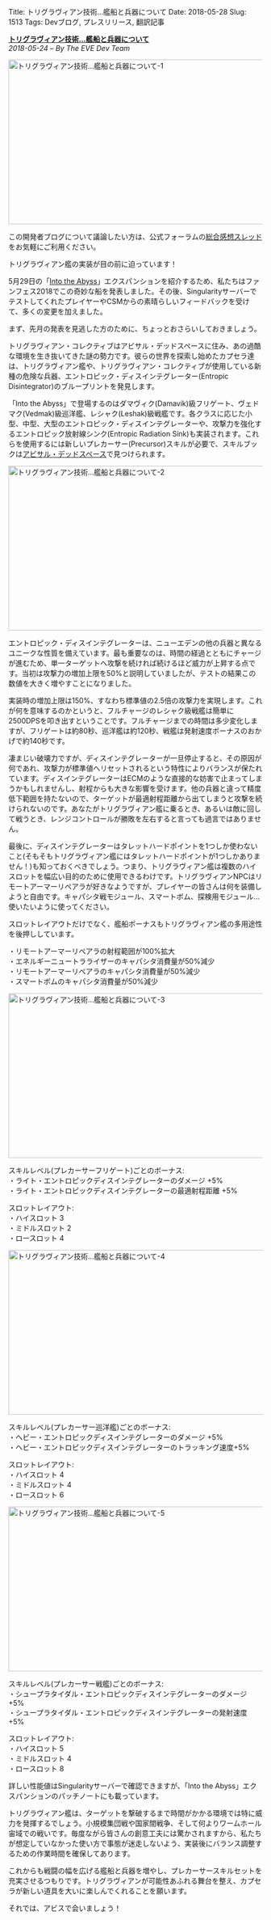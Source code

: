 Title: トリグラヴィアン技術…艦船と兵器について
Date: 2018-05-28
Slug: 1513
Tags: Devブログ, プレスリリース, 翻訳記事

<p class="lead"><strong><a href="https://www.eveonline.com/article/p98sxt/triglavian-technology-ships-and-weapons">トリグラヴィアン技術…艦船と兵器について</a></strong><br/>
<em>2018-05-24 – By The EVE Dev Team</em></p>
<p style="margin-bottom: 1em;"><img alt="トリグラヴィアン技術…艦船と兵器について-1" class="alignnone" height="326" src="https://evekatsu.github.io/parrot-archives/images/1513-1.jpg" width="580"/></p>
<p>この開発者ブログについて議論したい方は、公式フォーラムの<a href="https://forums.eveonline.com/t/dev-blog-triglavian-technology-ships-weapons/78371">総合感想スレッド</a>をお気軽にご利用ください。</p>
<p>トリグラヴィアン艦の実装が目の前に迫っています！</p>
<p>5月29日の「<a href="http://updates.eveonline.com/date/2018-05-29/">Into the Abyss</a>」エクスパンションを紹介するため、私たちはファンフェス2018でこの奇妙な船を発表しました。その後、SingularityサーバーでテストしてくれたプレイヤーやCSMからの素晴らしいフィードバックを受けて、多くの変更を加えました。</p>
<p>まず、先月の発表を見逃した方のために、ちょっとおさらいしておきましょう。</p>
<p>トリグラヴィアン・コレクティブはアビサル・デッドスペースに住み、あの過酷な環境を生き抜いてきた謎の勢力です。彼らの世界を探索し始めたカプセラ達は、トリグラヴィアン艦や、トリグラヴィアン・コレクティブが使用している新種の危険な兵器、エントロピック・ディスインテグレーター(Entropic Disintegrator)のブループリントを発見します。</p>
<p>「Into the Abyss」で登場するのはダマヴィク(Damavik)級フリゲート、ヴェドマク(Vedmak)級巡洋艦、レシャク(Leshak)級戦艦です。各クラスに応じた小型、中型、大型のエントロピック・ディスインテグレーターや、攻撃力を強化するエントロピック放射線シンク(Entropic Radiation Sink)も実装されます。これらを使用するには新しいプレカーサー(Precursor)スキルが必要で、スキルブックは<a href="https://www.eveonline.com/article/p8vv2z/abyssal-deadspace-what-lies-beyond-the-filament">アビサル・デッドスペース</a>で見つけられます。</p>
<p style="margin-bottom: 1em;"><img alt="トリグラヴィアン技術…艦船と兵器について-2" class="alignnone" height="326" src="https://evekatsu.github.io/parrot-archives/images/1513-2.jpg" width="580"/></p>
<p>エントロピック・ディスインテグレーターは、ニューエデンの他の兵器と異なるユニークな性質を備えています。最も重要なのは、時間の経過とともにチャージが進むため、単一ターゲットへ攻撃を続ければ続けるほど威力が上昇する点です。当初は攻撃力の増加上限を50%と説明していましたが、テストの結果この数値を大きく増やすことになりました。</p>
<p>実装時の増加上限は150%、すなわち標準値の2.5倍の攻撃力を実現します。これが何を意味するのかというと、フルチャージのレシャク級戦艦は簡単に2500DPSを叩き出すということです。フルチャージまでの時間は多少変化しますが、フリゲートは約80秒、巡洋艦は約120秒、戦艦は発射速度ボーナスのおかげで約140秒です。</p>
<p>凄まじい破壊力ですが、ディスインテグレーターが一旦停止すると、その原因が何であれ、攻撃力が標準値へリセットされるという特性によりバランスが保たれています。ディスインテグレーターはECMのような直接的な妨害で止まってしまうかもしれませんし、射程からも大きな影響を受けます。他の兵器と違って精度低下範囲を持たないので、ターゲットが最適射程距離から出てしまうと攻撃を続けられないのです。あなたがトリグラヴィアン艦に乗るとき、あるいは敵に回して戦うとき、レンジコントロールが勝敗を左右すると言っても過言ではありません。</p>
<p>最後に、ディスインテグレーターはタレットハードポイントを1つしか使わないこと(そもそもトリグラヴィアン艦にはタレットハードポイントが1つしかありません！)も知っておくべきでしょう。つまり、トリグラヴィアン艦は複数のハイスロットを幅広い目的のために使用できるわけです。トリグラヴィアンNPCはリモートアーマーリペアラが好きなようですが、プレイヤーの皆さんは何を装備しようと自由です。キャパシタ戦モジュール、スマートボム、探検用モジュール…使いたいように使ってください。</p>
<p>スロットレイアウトだけでなく、艦船ボーナスもトリグラヴィアン艦の多用途性を後押ししています。</p>
<p>・リモートアーマーリペアラの射程範囲が100%拡大<br/>
・エネルギーニュートラライザーのキャパシタ消費量が50%減少<br/>
・リモートアーマーリペアラのキャパシタ消費量が50%減少<br/>
・スマートボムのキャパシタ消費量が50%減少</p>
<p></p>
<p style="margin-bottom: 1em;"><img alt="トリグラヴィアン技術…艦船と兵器について-3" class="alignnone" height="326" src="https://evekatsu.github.io/parrot-archives/images/1513-3.jpg" width="580"/></p>
<p>スキルレベル(プレカーサーフリゲート)ごとのボーナス:<br/>
・ライト・エントロピックディスインテグレーターのダメージ +5%<br/>
・ライト・エントロピックディスインテグレーターの最適射程距離 +5%</p>
<p>スロットレイアウト:<br/>
・ハイスロット 3<br/>
・ミドルスロット 2<br/>
・ロースロット 4</p>
<p></p>
<p style="margin-bottom: 1em;"><img alt="トリグラヴィアン技術…艦船と兵器について-4" class="alignnone" height="326" src="https://evekatsu.github.io/parrot-archives/images/1513-4.jpg" width="580"/></p>
<p>スキルレベル(プレカーサー巡洋艦)ごとのボーナス:<br/>
・ヘビー・エントロピックディスインテグレーターのダメージ +5%<br/>
・ヘビー・エントロピックディスインテグレーターのトラッキング速度+5%</p>
<p>スロットレイアウト:<br/>
・ハイスロット 4<br/>
・ミドルスロット 4<br/>
・ロースロット 6</p>
<p></p>
<p style="margin-bottom: 1em;"><img alt="トリグラヴィアン技術…艦船と兵器について-5" class="alignnone" height="326" src="https://evekatsu.github.io/parrot-archives/images/1513-5.jpg" width="580"/></p>
<p>スキルレベル(プレカーサー戦艦)ごとのボーナス:<br/>
・シュープラタイダル・エントロピックディスインテグレーターのダメージ +5%<br/>
・シュープラタイダル・エントロピックディスインテグレーターの発射速度+5%</p>
<p>スロットレイアウト:<br/>
・ハイスロット 5<br/>
・ミドルスロット 4<br/>
・ロースロット 8</p>
<p>詳しい性能値はSingularityサーバーで確認できますが、「Into the Abyss」エクスパンションのパッチノートにも載っています。</p>
<p>トリグラヴィアン艦は、ターゲットを撃破するまで時間がかかる環境では特に威力を発揮するでしょう。小規模集団戦や国家間戦争、そして何よりワームホール宙域での戦いです。毎度ながら皆さんの創意工夫には驚かされますから、私たちが想定していなかった使い方で事態が迷走しないよう、実装後にバランス調整するための作業時間を確保してあります。</p>
<p>これからも戦闘の幅を広げる艦船と兵器を増やし、プレカーサースキルセットを充実させるつもりです。トリグラヴィアンが可能性あふれる舞台を整え、カプセラが新しい道具を大いに楽しんでくれることを願います。</p>
<p>それでは、アビスで会いましょう！</p>

